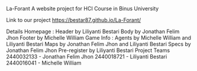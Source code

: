 La-Forant
A website project for HCI Course in Binus University

Link to our project
https://bestar87.github.io/La-Forant/

Details
Homepage :
Header by Liliyanti Bestari
Body by Jonathan Felim Jhon
Footer by Michelle William
Game Info :
Agents by Michelle William and Liliyanti Bestari
Maps by Jonathan Felim Jhon and Liliyanti Bestari
Specs by Jonathan Felim Jhon
Pre-register by Liliyanti Bestari
Project Teams
2440032133 - Jonathan Felim Jhon
2440018721 - Liliyanti Bestari
2440016041 - Michelle William
